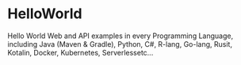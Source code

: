 # HelloWorld
Hello World Web and API examples in every Programming Language, including Java (Maven &amp; Gradle), Python, C#, R-lang, Go-lang, Rusit, Kotalin, Docker, Kubernetes, Serverlessetc... 
